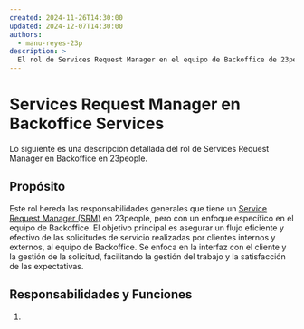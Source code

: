 ```yaml
---
created: 2024-11-26T14:30:00
updated: 2024-12-07T14:30:00
authors:
  - manu-reyes-23p
description: >
  El rol de Services Request Manager en el equipo de Backoffice de 23people.
---
```


# Services Request Manager en Backoffice Services

Lo siguiente es una descripción detallada del rol de Services Request Manager en Backoffice en 23people.

## Propósito

Este rol hereda las responsabilidades generales que tiene un [Service Request Manager (SRM)](../../../positions-and-roles/roles-descriptors/service-request-manager.md) en 23people, pero con un enfoque específico en el equipo de Backoffice. El objetivo principal es asegurar un flujo eficiente y efectivo de las solicitudes de servicio realizadas por clientes internos y externos, al equipo de Backoffice. Se enfoca en la interfaz con el cliente y la gestión de la solicitud, facilitando la gestión del trabajo y la satisfacción de las expectativas.

## Responsabilidades y Funciones

1.
